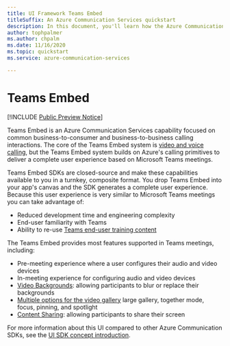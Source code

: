 ```yaml
---
title: UI Framework Teams Embed
titleSuffix: An Azure Communication Services quickstart
description: In this document, you'll learn how the Azure Communication Services UI Framework Teams Embed capability can be used to build turnkey calling experiences.
author: tophpalmer
ms.author: chpalm
ms.date: 11/16/2020
ms.topic: quickstart
ms.service: azure-communication-services

---
```


# Teams Embed

[!INCLUDE [Public Preview Notice](../../includes/private-preview-include.md)]


Teams Embed is an Azure Communication Services capability focused on common business-to-consumer and business-to-business calling interactions. The core of the Teams Embed system is [video and voice calling](../voice-video-calling/calling-sdk-features.md), but the Teams Embed system builds on Azure's calling primitives to deliver a complete user experience based on Microsoft Teams meetings.

Teams Embed SDKs are closed-source and make these capabilities available to you in a turnkey, composite format. You drop Teams Embed into your app's canvas and the SDK generates a complete user experience. Because this user experience is very similar to Microsoft Teams meetings you can take advantage of:

- Reduced development time and engineering complexity
- End-user familiarity with Teams
- Ability to re-use [Teams end-user training content](https://support.microsoft.com/office/meetings-in-teams-e0b0ae21-53ee-4462-a50d-ca9b9e217b67)

The Teams Embed provides most features supported in Teams meetings, including:

- Pre-meeting experience where a user configures their audio and video devices
- In-meeting experience for configuring audio and video devices
- [Video Backgrounds](https://support.microsoft.com/office/change-your-background-for-a-teams-meeting-f77a2381-443a-499d-825e-509a140f4780): allowing participants to blur or replace their backgrounds
- [Multiple options for the video gallery](https://support.microsoft.com/office/using-video-in-microsoft-teams-3647fc29-7b92-4c26-8c2d-8a596904cdae) large gallery, together mode, focus, pinning, and spotlight
- [Content Sharing](https://support.microsoft.com/office/share-content-in-a-meeting-in-teams-fcc2bf59-aecd-4481-8f99-ce55dd836ce8): allowing participants to share their screen

For more information about this UI compared to other Azure Communication SDKs, see the [UI SDK concept introduction](ui-sdk-overview.md). 
